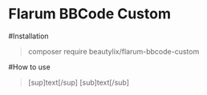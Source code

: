 # Flarum BBCode Custom

#Installation

>composer require beautylix/flarum-bbcode-custom

#How to use

> [sup]text[/sup]
> [sub]text[/sub]
